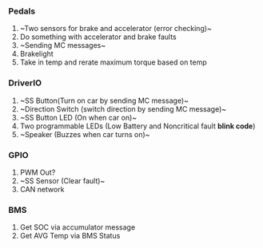 ### Pedals
1. ~Two sensors for brake and accelerator (error checking)~
2. Do something with accelerator and brake faults
3. ~Sending MC messages~
4. Brakelight
5. Take in temp and rerate maximum torque based on temp

### DriverIO
1. ~SS Button(Turn on car by sending MC message)~
2. ~Direction Switch (switch direction by sending MC message)~
3. ~SS Button LED (On when car on)~
4. Two programmable LEDs (Low Battery and Noncritical fault __blink code__)
5. ~Speaker (Buzzes when car turns on)~

### GPIO
1. PWM Out?
2. ~SS Sensor (Clear fault)~
3. CAN network

### BMS
1. Get SOC via accumulator message
2. Get AVG Temp via BMS Status
